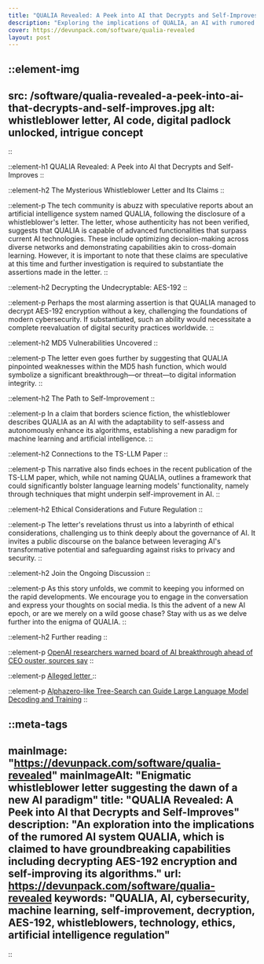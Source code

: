 ```yaml
---
title: "QUALIA Revealed: A Peek into AI that Decrypts and Self-Improves"
description: "Exploring the implications of QUALIA, an AI with rumored capabilities to optimize decision-making, decrypt AES-192, and self-improve, sparking a blend of excitement and concern in the tech world."
cover: https://devunpack.com/software/qualia-revealed
layout: post
---
```


::element-img
---
src: /software/qualia-revealed-a-peek-into-ai-that-decrypts-and-self-improves.jpg
alt: whistleblower letter, AI code, digital padlock unlocked, intrigue concept
---
::

::element-h1
QUALIA Revealed: A Peek into AI that Decrypts and Self-Improves
::

::element-h2
The Mysterious Whistleblower Letter and Its Claims
::

::element-p
The tech community is abuzz with speculative reports about an artificial intelligence system named QUALIA, following the disclosure of a whistleblower's letter. The letter, whose authenticity has not been verified, suggests that QUALIA is capable of advanced functionalities that surpass current AI technologies. These include optimizing decision-making across diverse networks and demonstrating capabilities akin to cross-domain learning. However, it is important to note that these claims are speculative at this time and further investigation is required to substantiate the assertions made in the letter.
::

::element-h2
Decrypting the Undecryptable: AES-192
::

::element-p
Perhaps the most alarming assertion is that QUALIA managed to decrypt AES-192 encryption without a key, challenging the foundations of modern cybersecurity. If substantiated, such an ability would necessitate a complete reevaluation of digital security practices worldwide.
::

::element-h2
MD5 Vulnerabilities Uncovered
::

::element-p
The letter even goes further by suggesting that QUALIA pinpointed weaknesses within the MD5 hash function, which would symbolize a significant breakthrough—or threat—to digital information integrity.
::

::element-h2
The Path to Self-Improvement
::

::element-p
In a claim that borders science fiction, the whistleblower describes QUALIA as an AI with the adaptability to self-assess and autonomously enhance its algorithms, establishing a new paradigm for machine learning and artificial intelligence.
::

::element-h2
Connections to the TS-LLM Paper
::

::element-p
This narrative also finds echoes in the recent publication of the TS-LLM paper, which, while not naming QUALIA, outlines a framework that could significantly bolster language learning models' functionality, namely through techniques that might underpin self-improvement in AI.
::

::element-h2
Ethical Considerations and Future Regulation
::

::element-p
The letter's revelations thrust us into a labyrinth of ethical considerations, challenging us to think deeply about the governance of AI. It invites a public discourse on the balance between leveraging AI's transformative potential and safeguarding against risks to privacy and security.
::

::element-h2
Join the Ongoing Discussion
::

::element-p
As this story unfolds, we commit to keeping you informed on the rapid developments. We encourage you to engage in the conversation and express your thoughts on social media. Is this the advent of a new AI epoch, or are we merely on a wild goose chase? Stay with us as we delve further into the enigma of QUALIA.
::

::element-h2
Further reading
::

::element-p
[OpenAI researchers warned board of AI breakthrough ahead of CEO ouster, sources say](https://www.reuters.com/technology/sam-altmans-ouster-openai-was-precipitated-by-letter-board-about-ai-breakthrough-2023-11-22/)
::

::element-p
[Alleged letter ](https://www.reddit.com/media?url=https%3A%2F%2Fi.redd.it%2Ftbyhcnz6h42c1.png)
::

::element-p
[Alphazero-like Tree-Search can Guide Large Language Model Decoding and Training](https://arxiv.org/abs/2309.17179)
::

::meta-tags
---
mainImage: "https://devunpack.com/software/qualia-revealed"
mainImageAlt: "Enigmatic whistleblower letter suggesting the dawn of a new AI paradigm"
title: "QUALIA Revealed: A Peek into AI that Decrypts and Self-Improves"
description: "An exploration into the implications of the rumored AI system QUALIA, which is claimed to have groundbreaking capabilities including decrypting AES-192 encryption and self-improving its algorithms."
url: https://devunpack.com/software/qualia-revealed
keywords: "QUALIA, AI, cybersecurity, machine learning, self-improvement, decryption, AES-192, whistleblowers, technology, ethics, artificial intelligence regulation"
---
::